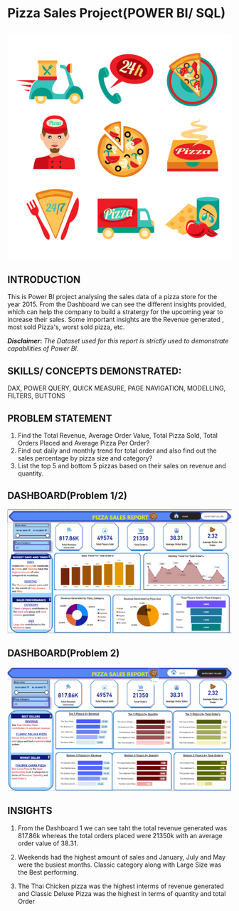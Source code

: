 
# Pizza Sales Project(POWER BI/ SQL)
![](pizza-fast-delivery-icons-set-vector.jpg)
---

## INTRODUCTION
This is Power BI project analysing the sales data of a pizza store for the year 2015. From the Dashboard we can see the different insights provided, which can help the company to build a stratergy for the upcoming year to increase their sales. Some important insights are the Revenue generated , most sold Pizza's, worst sold pizza, etc.

**_Disclaimer_:** _The Dataset used for this report is strictly used to demonstrate capabilities of Power BI._

## SKILLS/ CONCEPTS DEMONSTRATED:
DAX, POWER QUERY, QUICK MEASURE, PAGE NAVIGATION, MODELLING, FILTERS, BUTTONS

## PROBLEM STATEMENT
1) Find the Total Revenue, Average Order Value, Total Pizza Sold, Total Orders Placed and Average Pizza Per Order?
2) Find out daily and monthly trend for total order and also find out the sales percentage by pizza size and category?
3) List the top 5 and bottom 5 pizzas based on their sales on revenue and quantity.

## DASHBOARD(Problem 1/2)
![](p1.png)

## DASHBOARD(Problem 2)
![](p2.png)

## INSIGHTS
1) From the Dashboard 1 we can see taht the total revenue generated was 817.86k whereas the total orders placed were 21350k with an average order value of 38.31.

2) Weekends had the highest amount of sales and January, July and May were the busiest months. Classic category along with Large Size was the Best performing.
  
3) The Thai Chicken pizza was the highest interms of revenue generated and  Classic Deluxe Pizza was the highest in terms of quantity and total Order


